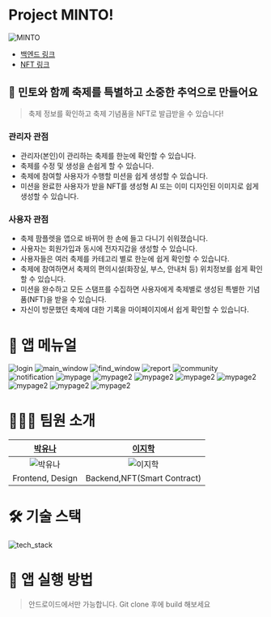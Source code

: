 # Project MINTO!

![MINTO](image/first_logo.png)

- [백엔드 링크](https://github.com/mint0o0/minto-backend)
- [NFT 링크](https://github.com/mint0o0/minto-nft)


## 🎪 민토와 함께 축제를 특별하고 소중한 추억으로 만들어요

> 축제 정보를 확인하고 축제 기념품을 NFT로 발급받을 수 있습니다!

### 관리자 관점
- 관리자(본인)이 관리하는 축제를 한눈에 확인할 수 있습니다.
- 축제를 수정 및 생성을 손쉽게 할 수 있습니다.
- 축제에 참여할 사용자가 수행할 미션을 쉽게 생성할 수 있습니다.
- 미션을 완료한 사용자가 받을 NFT를 생성형 AI 또는 이미 디자인된 이미지로 쉽게 생성할 수 있습니다.
### 사용자 관점
- 축제 팜플렛을 앱으로 바뀌어 한 손에 들고 다니기 쉬워졌습니다.
- 사용자는 회원가입과 동시에 전자지갑을 생성할 수 있습니다.
- 사용자들은 여러 축제를 카테고리 별로 한눈에 쉽게 확인할 수 있습니다.
- 축제에 참여하면서 축제의 편의시설(화장실, 부스, 안내처 등) 위치정보를 쉽게 확인할 수 있습니다.
- 미션을 완수하고 모든 스탬프를 수집하면 사용자에게 축제별로 생성된 특별한 기념품(NFT)을 받을 수 있습니다.
- 자신이 방문했던 축제에 대한 기록을 마이페이지에서 쉽게 확인할 수 있습니다.

# 📃 앱 메뉴얼
![login](image/1.JPG)
![main_window](image/2.JPG)
![find_window](image/3.JPG)
![report](image/4.JPG)
![community](image/5.JPG)
![notification](image/6.JPG)
![mypage](image/7.JPG)
![mypage2](image/8.JPG)
![mypage2](image/9.JPG)
![mypage2](image/10.JPG)
![mypage2](image/11.JPG)
![mypage2](image/12.JPG)
![mypage2](image/13.JPG)
![mypage2](image/14.JPG)
# 👨‍👦‍👦 팀원 소개

|              [박유나](https://github.com/realyuna)           |            [이지학](https://github.com/easyhak)             |         
|:------------------------------------------------------------:|:------------------------------------------------------------:|
| ![박유나](https://avatars.githubusercontent.com/u/80978510?v=4) | ![이지학](https://avatars.githubusercontent.com/u/48908552?v=4) | 
|                       Frontend, Design                       |                      Backend,NFT(Smart Contract)                     |                         


# 🛠️  기술 스택

![tech_stack](image/tech_stack.JPG)



# 📱 앱 실행 방법
>안드로이드에서만 가능합니다.
Git clone 후에 build 해보세요
